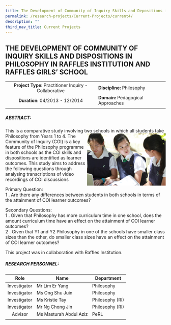 ```yaml
---
title: The Development of Community of Inquiry Skills and Depositions in Philosophy
permalink: /research-projects/Current-Projects/current4/
description: ""
third_nav_title: Current Projects
---
```

## THE DEVELOPMENT OF COMMUNITY OF INQUIRY SKILLS AND DISPOSITIONS IN PHILOSOPHY IN RAFFLES INSTITUTION AND RAFFLES GIRLS’ SCHOOL

|   |   |
|:-:|---|
|  **Project Type:** Practitioner Inquiry - Collaborative | **Discipline:** Philosophy  |
| **Duration:** 04/2013 - 12/2014  |**Domain:** Pedagogical Approaches   |
|   |   |

##### ABSTRACT:

This is a comparative study involving two schools in which all students take Philosophy from Years 1 to 4. The
<img src="/images/eryang_shujuin_COI.jpg" style="width:49%" align=right>
Community of Inquiry (COI) is a key feature of the Philosophy programme in both schools as the COI skills and dispositions are identified as learner outcomes. This study aims to address the following questions through analysing transcriptions of video recordings of COI discussions

Primary Question:<br>
1 \.  Are there any differences between students in both schools in terms of the attainment of COI learner outcomes?

Secondary Questions:<br>
1 \.  Given that Philosophy has more curriculum time in one school, does the amount curriculum time have an effect on the attainment of COI learner outcomes?<br>
2 \.  Given that Y1 and Y2 Philosophy in one of the schools have smaller class sizes than the other, do smaller class sizes have an effect on the attainment of COI learner outcomes?

This project was in collaboration with Raffles Institution.

##### RESEARCH PERSONNEL:

| Role  | Name  |  Department |
|:-:|---|---|
| Investigator  | Mr Lim Er Yang  | Philosophy  |
| Investigator  | Ms Ong Shu Juin  | Philosophy  |
| Investigator  | Ms Kristie Tay  | Philosophy (RI)  |
| Investigator  | Mr Ng Chong Jin  | Philosophy (RI)  |
| Advisor  | Ms Masturah Abdul Aziz  |  PeRL |
|   |   |   |